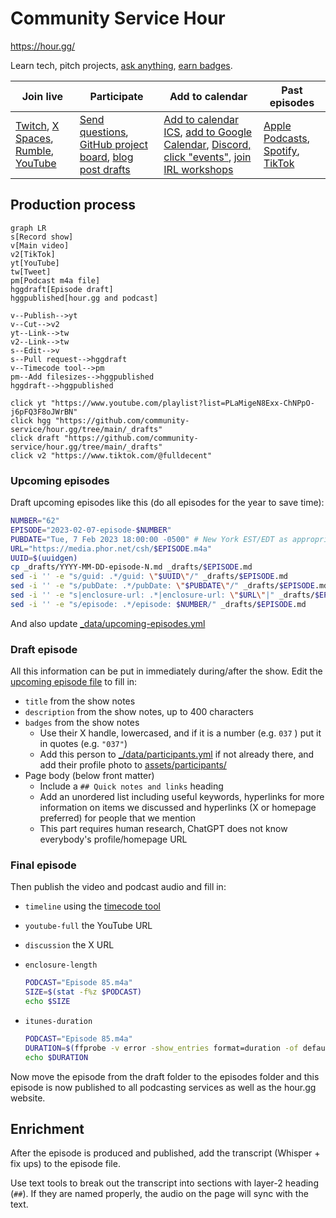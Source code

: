 # Community Service Hour

https://hour.gg/

Learn tech, pitch projects, [ask anything](https://twitter.com/intent/tweet?text=Hello%20@fulldecent%20I%20have%20a%20question%20for%20%23CommunityServiceHour), [earn badges](https://hour.gg/#about-us).    

| Join live                                                    | Participate                                                  | Add to calendar                                              | Past episodes                                                |
| ------------------------------------------------------------ | ------------------------------------------------------------ | ------------------------------------------------------------ | ------------------------------------------------------------ |
| [Twitch](https://www.twitch.tv/fulldecent), [X Spaces](https://twitter.com/fulldecent), [Rumble](https://rumble.com/c/c-3482588), [YouTube](https://youtube.com/live/CbWMp2VEtsM?feature=share) | [Send questions](https://twitter.com/intent/tweet?text=Hello%20@fulldecent%20I%20have%20a%20question%20for%20%23NFTCommunityServiceHour), [GitHub project board](https://github.com/users/fulldecent/projects/2), [blog post drafts](https://github.com/users/fulldecent/projects/3) | [Add to calendar ICS](https://calendar.google.com/calendar/ical/liurhb5cqvar2i6n6ekeanap44%40group.calendar.google.com/public/basic.ics), [add to Google Calendar](https://calendar.google.com/event?action=TEMPLATE&tmeid=NHA4ZXBrZWJkczlsamdmMzJpYmc2MnVqNWxfMjAyMjA2MjFUMjIwMDAwWiBsaXVyaGI1Y3F2YXIyaTZuNmVrZWFuYXA0NEBn&tmsrc=liurhb5cqvar2i6n6ekeanap44%40group.calendar.google.com&scp=ALL), [Discord, click "events"](https://discord.com/invite/6nTGNdjQ3B), [join IRL workshops](https://phor.net/#speaking) | [Apple Podcasts](https://podcasts.apple.com/us/podcast/community-service-hour/id1662422217), [Spotify](https://open.spotify.com/show/3k4PnmjfLiuNo9HpXemCdJ), [TikTok](https://www.tiktok.com/@fulldecent) |

## Production process

```mermaid
graph LR
s[Record show]
v[Main video]
v2[TikTok]
yt[YouTube]
tw[Tweet]
pm[Podcast m4a file]
hggdraft[Episode draft]
hggpublished[hour.gg and podcast]

v--Publish-->yt
v--Cut-->v2
yt--Link-->tw
v2--Link-->tw
s--Edit-->v
s--Pull request-->hggdraft
v--Timecode tool-->pm
pm--Add filesizes-->hggpublished
hggdraft-->hggpublished

click yt "https://www.youtube.com/playlist?list=PLaMigeN8Exx-ChNPpO-j6pFQ3F8oJWrBN"
click hgg "https://github.com/community-service/hour.gg/tree/main/_drafts"
click draft "https://github.com/community-service/hour.gg/tree/main/_drafts"
click v2 "https://www.tiktok.com/@fulldecent"
```

### Upcoming episodes

Draft upcoming episodes like this (do all episodes for the year to save time):

```sh
NUMBER="62"
EPISODE="2023-02-07-episode-$NUMBER"
PUBDATE="Tue, 7 Feb 2023 18:00:00 -0500" # New York EST/EDT as appropriate
URL="https://media.phor.net/csh/$EPISODE.m4a"
UUID=$(uuidgen)
cp _drafts/YYYY-MM-DD-episode-N.md _drafts/$EPISODE.md
sed -i '' -e "s/guid: .*/guid: \"$UUID\"/" _drafts/$EPISODE.md
sed -i '' -e "s/pubDate: .*/pubDate: \"$PUBDATE\"/" _drafts/$EPISODE.md
sed -i '' -e "s|enclosure-url: .*|enclosure-url: \"$URL\"|" _drafts/$EPISODE.md
sed -i '' -e "s/episode: .*/episode: $NUMBER/" _drafts/$EPISODE.md
```

And also update [_data/upcoming-episodes.yml](_data/upcoming-episodes.yml)

### Draft episode

All this information can be put in immediately during/after the show. Edit the [upcoming episode file](https://github.com/community-service/hour.gg/tree/main/_drafts) to fill in:

* `title` from the show notes
* `description` from the show notes, up to 400 characters
* `badges` from the show notes
  * Use their X handle, lowercased, and if it is a number (e.g. `037` ) put it in quotes (e.g. `"037"`)
  * Add this person to [_/data/participants.yml](_/data/participants.yml) if not already there, and add their profile photo to [assets/participants/](assets/participants/)
* Page body (below front matter)
  * Include a `## Quick notes and links` heading
  * Add an unordered list including useful keywords, hyperlinks for more information on items we discussed and hyperlinks (X or homepage preferred) for people that we mention
  * This part requires human research, ChatGPT does not know everybody's profile/homepage URL
  

### Final episode

Then publish the video and podcast audio and fill in:

* `timeline` using the [timecode tool](https://hour.gg/timecode-tool)
* `youtube-full` the YouTube URL
* `discussion` the X URL
* `enclosure-length`

  ```sh
  PODCAST="Episode 85.m4a"
  SIZE=$(stat -f%z $PODCAST)
  echo $SIZE
  ```
* `itunes-duration`

  ```sh
  PODCAST="Episode 85.m4a"
  DURATION=$(ffprobe -v error -show_entries format=duration -of default=noprint_wrappers=1:nokey=1 $PODCAST | cut -d. -f1)
  echo $DURATION
  ```

Now move the episode from the draft folder to the episodes folder and this episode is now published to all podcasting services as well as the hour.gg website.


## Enrichment

After the episode is produced and published, add the transcript (Whisper + fix ups) to the episode file.

Use text tools to break out the transcript into sections with layer-2 heading (`##`). If they are named properly, the audio on the page will sync with the text.